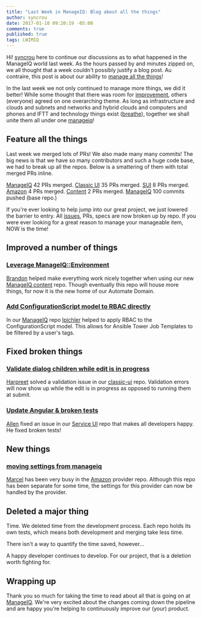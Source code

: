 ```yaml
---
title: "Last Week in ManageIQ: Blog about all the things"
author: syncrou
date: 2017-01-10 09:20:19 -05:00
comments: true
published: true
tags: LWIMIQ
---
```


Hi! [syncrou][me] here to continue our discussions as to what happened in the ManageIQ world last week. As the hours passed by and minutes zipped on,
we all thought that a week couldn't possibly justify a blog post. Au contraire, this post is about our ability to [manage all the things][manageiq]!

In the last week we not only continued to manage more things, we did it better! While some thought that there was room for
[improvement][issues], others (everyone) agreed on one overarching theme. As long as infrastructure and clouds and subnets and networks and hybrid clouds
and computers and phones and IFTT and technology things exist ([breathe][breath]),
together we shall unite them all under one [manageiq][manageiq]!

## Feature all the things

Last week we merged lots of PRs! We also made many many commits! The big news is that we have so many contributors and such 
a huge code base, we had to break up all the repos. Below is a smattering of them with total merged PRs inline. 

[ManageIQ][PRs merged last week] 42 PRs merged.
[Classic UI][classic ui PRs merged last week] 35 PRs merged.
[SUI][sui PRs merged last week] 8 PRs merged.
[Amazon][amazon PRs merged last week] 4 PRs merged.
[Content][content PRs merged last week] 2 PRs merged.
[ManageIQ][Commits merged last week] 100 commits pushed (base repo.)

If you're ever looking to help jump into our great project, we just lowered the barrier to entry.
All [issues][issues], PRs, specs are now broken up by repo.  If you were ever looking for a great reason to manage your manageable item, NOW is 
the time!

## Improved a number of things

### [Leverage ManageIQ::Environment](https://github.com/ManageIQ/manageiq-content/pull/14)
[Brandon](https://github.com/bdunne) helped make everything work nicely together when using
our new [ManageIQ content][automate] repo. Though eventually this repo will house more things, for now
it is the new home of our Automate Domain.

### [Add ConfigurationScript model to RBAC directly](https://github.com/ManageIQ/manageiq/pull/13366)
In our [ManageIQ][miq] repo [lpichler](https://github.com/lpichler) helped to apply RBAC to the ConfigurationScript
model. This allows for Ansible Tower Job Templates to be filtered by a user's tags.

## Fixed broken things

### [Validate dialog children while edit is in progress](https://github.com/ManageIQ/manageiq-ui-classic/pull/91)
[Harpreet](https://github.com/h-kataria) solved a validation issue in our [classic-ui][classic] repo.  Validation errors 
will now show up while the edit is in progress as opposed to running them at submit.

### [Update Angular & broken tests](https://github.com/ManageIQ/manageiq-ui-service/pull/413)
[Allen](https://github.com/AllenBW) fixed an issue in our [Service UI][sui] repo that makes all developers happy.
He fixed broken tests!

## New things

### [moving settings from manageiq](https://github.com/ManageIQ/manageiq-providers-amazon/pull/91])
[Marcel](https://github.com/durandom) has been very busy in the [Amazon][amazon] provider repo. Although
this repo has been separate for some time, the settings for this provider can now be handled by the provider.

## Deleted a major thing

Time.  We deleted time from the development process.
Each repo holds its own tests, which means both development and merging take less time.

There isn't a way to quantify the time saved, however...

A happy developer continues to develop.  For our project, that is a deletion worth
fighting for.

## Wrapping up

Thank you so much for taking the time to read about all that is going on at [ManageIQ][manageiq].  We're very excited about the changes coming down
the pipeline and are happy you're helping to continuously improve our (your) product.

[PRs merged last week]: https://github.com/ManageIQ/manageiq/pulls?page=1&q=is%3Apr+is%3Amerged+base%3Amaster+merged%3A%222017-01-03+..+2017-01-09%22+sort%3Acreated-desc&utf8=%E2%9C%93
[classic ui PRs merged last week]: https://github.com/ManageIQ/manageiq-ui-classic/pulls?page=1&q=is%3Apr+is%3Amerged+base%3Amaster+merged%3A%222017-01-03+..+2017-01-09%22+sort%3Acreated-desc&utf8=%E2%9C%93
[sui PRs merged last week]: https://github.com/ManageIQ/manageiq-ui-service/pulls?page=1&q=is%3Apr+is%3Amerged+base%3Amaster+merged%3A%222017-01-03+..+2017-01-09%22+sort%3Acreated-desc&utf8=%E2%9C%93
[amazon PRs merged last week]: https://github.com/ManageIQ/manageiq-providers-amazon/pulls?page=1&q=is%3Apr+is%3Amerged+base%3Amaster+merged%3A%222017-01-03+..+2017-01-09%22+sort%3Acreated-desc&utf8=%E2%9C%93
[content PRs merged last week]: https://github.com/ManageIQ/manageiq-content/pulls?page=1&q=is%3Apr+is%3Amerged+base%3Amaster+merged%3A%222017-01-03+..+2017-01-09%22+sort%3Acreated-desc&utf8=%E2%9C%93
[Commits merged last week]: https://github.com/manageiq/manageiq/compare/master@%7B2017-01-03%7D...@%7B2017-01-09%7D
[me]: https://github.com/syncrou
[issues]: https://github.com/ManageIQ/manageiq/issues
[manageiq]: https://github.com/ManageIQ
[breath]: http://sensuousmind.com/sites/default/files/breathe-sensuousmind-1280x720-AndroidGalaxyNexus.jpg
[classic]: https://github.com/ManageIQ/manageiq-ui-classic
[automate]: https://github.com/ManageIQ/manageiq-content
[amazon]: https://github.com/ManageIQ/manageiq-providers-amazon
[sui]: https://github.com/ManageIQ/manageiq-ui-service
[miq]: https://github.com/ManageIQ/manageiq
[easter_egg]: http://allrecipes.com/recipe/23891/grilled-cheese-sandwich/

